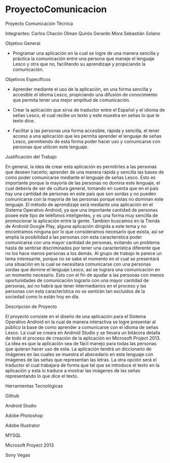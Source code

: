 ProyectoComunicacion
====================

Proyecto Comunicación Técnica 

Integrantes:
	Carlos Chacón
	Olman Quirós
	Gerardo Mora
	Sebastián Solano


Objetivo General
-	Programar una aplicación en la cual se logre de una manera sencilla y práctica la comunicación entre una persona que maneje el lenguaje Lesco y otra que no, facilitando su aprendizaje y propiciando la comunicación.

 
Objetivos Específicos 
-	Aprender mediante el uso de la aplicación, en una forma sencilla y accesible el idioma Lesco, propiciando una difusión de conocimiento que permita tener una mejor amplitud de comunicación.

-	Crear la aplicación que sirva de traductor entre el Español y el idioma de señas Lesco, el cual recibe un texto y este muestra en señas lo que le texto dice.

-	Facilitar a las personas una forma accesible, rápida y sencilla, el tener acceso a una aplicación que les permita aprender el lenguaje de señas Lesco, permitiendo de esta forma poder hacer uso y comunicarse con personas que utilicen este lenguaje.




Justificación del Trabajo

En general, la idea de crear esta aplicación es permitirles a las personas que deseen hacerlo; aprender de una manera rápida y sencilla las bases de como poder comunicarse mediante el lenguaje de señas Lesco.
Esto es importante porque la mayoría de las personas no domina este lenguaje, el cual debería de ser de cultura general, tomando en cuenta que en el país hay una cantidad de personas en este país que son sordas y no pueden comunicarse con la mayoría de las personas porque estas no dominan este lenguaje.
El método de aprendizaje será mediante una aplicación en el Sistema Operativo Android, ya que una importante cantidad de personas posee este tipo de teléfonos inteligentes, y es una forma muy sencilla de promocionar la aplicación entre la gente.
Tambien buscamos en la Tienda de Android Google Play, alguna aplicación dirigida a este tema y no encontramos ninguna  por lo que consideramos necesario que exista, así se amplía la posibilidad a las personas con esta característica poder comunicarse con una mayor cantidad de personas, evitando un problema hasta de sentirse discriminados por tener una característica diferente que no los hace menos personas a los demás.
Al grupo de trabajo le parece un tema interesante, porque no se sabe el momento en el cual se presentará una situación en la cual se necesitara comunicarse con una personas sordas que domine el lenguaje Lesco, así se lograra una comunicación en un momento necesario.
Esto con el fin de ayudar a las personas con menos oportunidades de comunicación lograrlo con una mayor cantidad de personas, así no habrá que tener intermediarios en el proceso y las personas con esta característica no se sentirán tan excluidos de la sociedad como lo están hoy en día.



Descripción de Proyecto

El proyecto consiste en el diseño de una aplicación para el Sistema Operativo Android en la cual de manera interactiva se logre presentar al público la base de como aprender a comunicarse con el idioma de señas Lesco. La cual se creara en Android Studio y se llevara un bitácora detalla de todo el proceso de creación de la aplicación en Microsoft Project 2013.
La idea es que la aplicación sea de fácil manejo para todas las personas que quieran hacer uso de esta.
La aplicación tendrá un diccionario de imágenes en las cuales se muestra el abecedario en este lenguaje con imágenes de las señas que representan las letras.
La otra opción será el traductor el cual trabajara de forma que tal que se introduce el texto en la aplicación y esta lo traduce a mostrar las imágenes de las señas representando lo que dice el texto.

Herramientas Tecnológicas

Github

Android Studio

Adobe Photoshop

Adobe Illustrator

MYSQL

Microsoft Proyect 2013

Sony Vegas 
